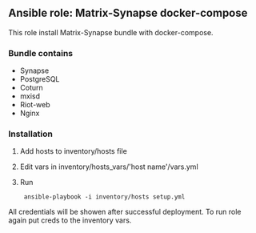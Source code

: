 ## Ansible role: Matrix-Synapse docker-compose

This role install Matrix-Synapse bundle with docker-compose.

### Bundle contains
- Synapse
- PostgreSQL
- Coturn
- mxisd
- Riot-web
- Nginx


### Installation

1. Add hosts to inventory/hosts file
2. Edit vars in inventory/hosts_vars/'host name'/vars.yml
3. Run 

	    ansible-playbook -i inventory/hosts setup.yml

All credentials will be showen after successful deployment. To run role again put creds to the inventory vars.
